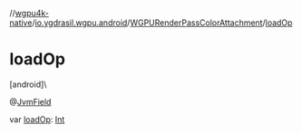 //[wgpu4k-native](../../../index.md)/[io.ygdrasil.wgpu.android](../index.md)/[WGPURenderPassColorAttachment](index.md)/[loadOp](load-op.md)

# loadOp

[android]\

@[JvmField](https://kotlinlang.org/api/core/kotlin-stdlib/kotlin.jvm/-jvm-field/index.html)

var [loadOp](load-op.md): [Int](https://kotlinlang.org/api/core/kotlin-stdlib/kotlin/-int/index.html)